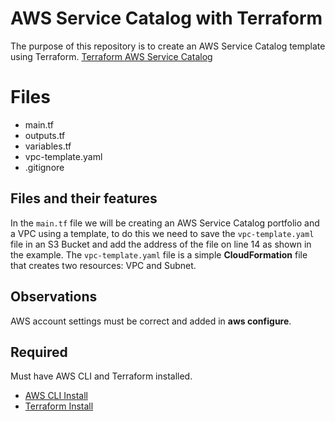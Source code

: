 # AWS Service Catalog with Terraform

The purpose of this repository is to create an AWS Service Catalog template using Terraform. 
[Terraform AWS Service Catalog](https://registry.terraform.io/providers/hashicorp/aws/latest/docs/resources/servicecatalog_portfolio)


# Files

- main.tf
- outputs.tf
- variables.tf
- vpc-template.yaml
- .gitignore
 

## Files and their features

In the `main.tf` file we will be creating an AWS Service Catalog portfolio and a VPC using a template, to do this we need to save the `vpc-template.yaml` file in an S3 Bucket and add the address of the file on line 14 as shown in the example.
The `vpc-template.yaml` file is a simple **CloudFormation** file that creates two resources: VPC and Subnet.

## Observations
AWS account settings must be correct and added in **aws configure**.

## Required
Must have AWS CLI and Terraform installed.
- [AWS CLI Install](https://docs.aws.amazon.com/cli/latest/userguide/getting-started-install.html)
- [Terraform Install ](https://developer.hashicorp.com/terraform/downloads) 
